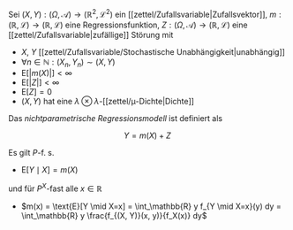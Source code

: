 Sei $(X, Y) : (\Omega, \mathcal{A}) \to (\mathbb{R}^2, \mathcal{L}^2)$ ein [[zettel/Zufallsvariable|Zufallsvektor]], $m : (\mathbb{R}, \mathcal{L}) \to (\mathbb{R}, \mathcal{L})$ eine Regressionsfunktion, $Z : (\Omega, \mathcal{A}) \to (\mathbb{R}, \mathcal{L})$ eine [[zettel/Zufallsvariable|zufällige]] Störung mit
- $X$, $Y$ [[zettel/Zufallsvariable/Stochastische Unabhängigkeit|unabhängig]]
- $\forall n \in \mathbb{N} : (X_n, Y_n) \sim (X, Y)$
- $\text{E}[|m(X)|] \lt \infty$
- $\text{E}[|Z|] \lt \infty$
- $\text{E}[Z] = 0$
- $(X, Y)$ hat eine $\lambda \otimes \lambda$-[[zettel/μ-Dichte|Dichte]]

Das *nichtparametrische Regressionsmodell* ist definiert als

$$
	Y = m(X) + Z
$$

Es gilt $P$-f. s.
- $\text{E}[Y \mid X] = m(X)$

und für $P^X$-fast alle $x \in \mathbb{R}$ 
- $m(x) = \text{E}[Y \mid X=x] = \int_\mathbb{R} y f_{Y \mid X=x}(y) dy = \int_\mathbb{R} y \frac{f_{(X, Y)}(x, y)}{f_X(x)} dy$